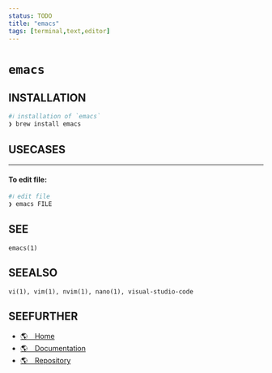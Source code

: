```yaml
---
status: TODO
title: "emacs"
tags: [terminal,text,editor]
---
```


# `emacs`

## INSTALLATION


```bash
#ℹ︎ installation of `emacs`
❯ brew install emacs
```


## USECASES

----
#### To edit file:


```bash
#ℹ︎ edit file
❯ emacs FILE
```



## SEE

    emacs(1)

## SEEALSO

    vi(1), vim(1), nvim(1), nano(1), visual-studio-code

## SEEFURTHER

- [🌎 Home](https://www.gnu.org/software/emacs/)
- [🌎 Documentation](https://www.gnu.org/software/emacs/manual/html_node/emacs/index.html)
- [🌎 Repository](https://github.com/emacs-mirror/emacs)
